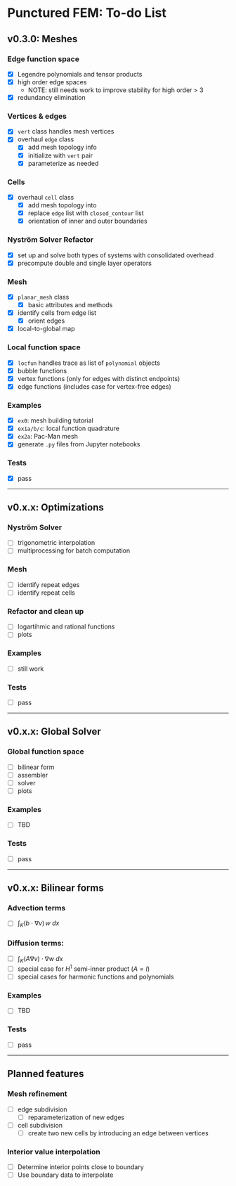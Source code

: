 # Punctured FEM: To-do List

## v0.3.0: Meshes
### Edge function space
  - [x] Legendre polynomials and tensor products
  - [x] high order edge spaces
    - NOTE: still needs work to improve stability for high order > 3
  - [x] redundancy elimination
### Vertices & edges
- [x] `vert` class handles mesh vertices
- [x] overhaul `edge` class
  - [x] add mesh topology info
  - [x] initialize with `vert` pair
  - [x] parameterize as needed
### Cells
- [x] overhaul `cell` class
  - [x] add mesh topology into
  - [x] replace `edge` list with `closed_contour` list
  - [x] orientation of inner and outer boundaries
### Nyström Solver Refactor
  - [x] set up and solve both types of systems with consolidated overhead
  - [x] precompute double and single layer operators
### Mesh
- [x] `planar_mesh` class
  - [x] basic attributes and methods
- [x] identify cells from edge list
  - [x] orient edges
- [x] local-to-global map
### Local function space
  - [x] `locfun` handles trace as list of `polynomial` objects
  - [x] bubble functions
  - [x] vertex functions (only for edges with distinct endpoints)
  - [x] edge functions (includes case for vertex-free edges)
### Examples
  - [x] `ex0`: mesh building tutorial
  - [x] `ex1a/b/c`: local function quadrature
  - [x] `ex2a`: Pac-Man mesh
  - [x] generate `.py` files from Jupyter notebooks
### Tests
  - [x] pass

---
## v0.x.x: Optimizations
### Nyström Solver
  - [ ] trigonometric interpolation
  - [ ] multiprocessing for batch computation
### Mesh
  - [ ] identify repeat edges
  - [ ] identify repeat cells
### Refactor and clean up
- [ ] logartihmic and rational functions
- [ ] plots
### Examples
  - [ ] still work
### Tests
  - [ ] pass

---
## v0.x.x: Global Solver
### Global function space
  - [ ] bilinear form
  - [ ] assembler
  - [ ] solver
  - [ ] plots
### Examples
  - [ ] TBD
### Tests
  - [ ] pass

---
## v0.x.x: Bilinear forms
### Advection terms
  - [ ] $\int_K (b \cdot \nabla v) \, w ~dx$
### Diffusion terms:
  - [ ] $\int_K (A \nabla v) \cdot \nabla w ~dx$
  - [ ] special case for $H^1$ semi-inner product ($A = I$)
  - [ ] special cases for harmonic functions and polynomials
### Examples
  - [ ] TBD
### Tests
  - [ ] pass

---
## Planned features

### Mesh refinement
  - [ ] edge subdivision
    - [ ] reparameterization of new edges
  - [ ] cell subdivision
    - [ ] create two new cells by introducing an edge between vertices

### Interior value interpolation
  - [ ] Determine interior points close to boundary
  - [ ] Use boundary data to interpolate